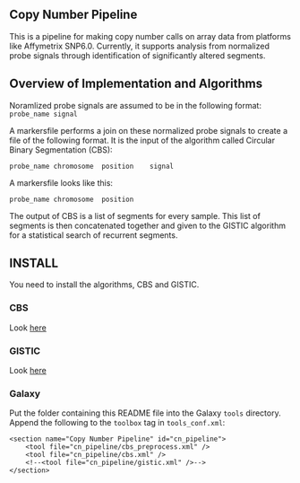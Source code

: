 Copy Number Pipeline
--------------------

This is a pipeline for making copy number calls on array data from platforms
like Affymetrix SNP6.0.  Currently, it supports analysis from normalized probe
signals through identification of significantly altered segments.

## Overview of Implementation and Algorithms

Noramlized probe signals are assumed to be in the following format:
`probe_name	signal`

A markersfile performs a join on these normalized probe signals to create a
file of the following format.  It is the input of the algorithm called Circular
Binary Segmentation (CBS):

`probe_name	chromosome	position	signal`

A markersfile looks like this:

`probe_name	chromosome	position`

The output of CBS is a list of segments for every sample.  This list of
segments is then concatenated together and given to the GISTIC algorithm for a
statistical search of recurrent segments.

## INSTALL

You need to install the algorithms, CBS and GISTIC.

### CBS

Look [here](http://www.bioconductor.org/packages/2.11/bioc/html/DNAcopy.html)

### GISTIC

Look [here](http://www.broadinstitute.org/cgi-bin/cancer/publications/pub_paper.cgi?mode=view&paper_id=216&p=t)

### Galaxy

Put the folder containing this README file into the Galaxy `tools` directory.
Append the following to the `toolbox` tag in `tools_conf.xml`:

    <section name="Copy Number Pipeline" id="cn_pipeline">
        <tool file="cn_pipeline/cbs_preprocess.xml" />
        <tool file="cn_pipeline/cbs.xml" />
        <!--<tool file="cn_pipeline/gistic.xml" />-->
    </section>
